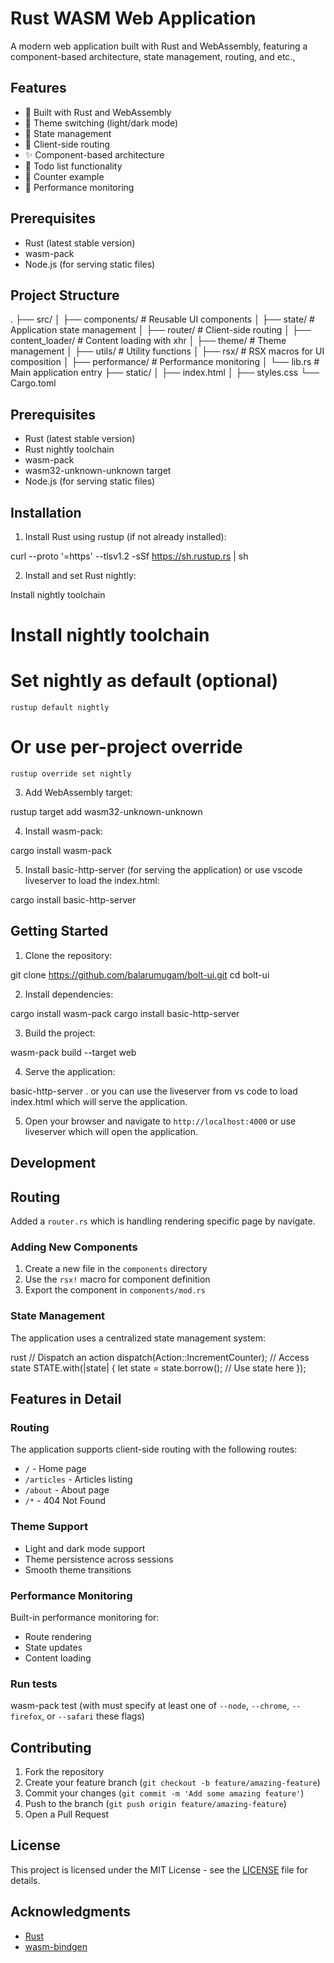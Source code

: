 # Rust WASM Web Application

A modern web application built with Rust and WebAssembly, featuring a component-based architecture, state management, routing, and etc.,

## Features

- 🦀 Built with Rust and WebAssembly
- 🎨 Theme switching (light/dark mode)
- 🔄 State management
- 📱 Client-side routing
- ✨ Component-based architecture
- 📝 Todo list functionality
- 🔢 Counter example
- 🎯 Performance monitoring

## Prerequisites

- Rust (latest stable version)
- wasm-pack
- Node.js (for serving static files)

## Project Structure 

.
├── src/
│ ├── components/ # Reusable UI components
│ ├── state/ # Application state management
│ ├── router/ # Client-side routing
│ ├── content_loader/ # Content loading with xhr
│ ├── theme/ # Theme management
│ ├── utils/ # Utility functions
│ ├── rsx/ # RSX macros for UI composition
│ ├── performance/ # Performance monitoring
│ └── lib.rs # Main application entry
├── static/
│ ├── index.html
│ ├── styles.css
└── Cargo.toml

## Prerequisites

- Rust (latest stable version)
- Rust nightly toolchain
- wasm-pack
- wasm32-unknown-unknown target
- Node.js (for serving static files)

## Installation

1. Install Rust using rustup (if not already installed):


curl --proto '=https' --tlsv1.2 -sSf https://sh.rustup.rs | sh


2. Install and set Rust nightly:

Install nightly toolchain


# Install nightly toolchain

  # Set nightly as default (optional)
    rustup default nightly
  # Or use per-project override
    rustup override set nightly

3. Add WebAssembly target:

rustup target add wasm32-unknown-unknown

4. Install wasm-pack:

cargo install wasm-pack

5. Install basic-http-server (for serving the application) or use vscode liveserver to load the index.html:

cargo install basic-http-server


## Getting Started

1. Clone the repository:

git clone https://github.com/balarumugam/bolt-ui.git
cd bolt-ui


2. Install dependencies:

cargo install wasm-pack
cargo install basic-http-server


3. Build the project:

wasm-pack build --target web


4. Serve the application:

basic-http-server . or you can use the liveserver from vs code to load index.html which will serve the application.


5. Open your browser and navigate to `http://localhost:4000` or use liveserver which will open the application.

## Development

## Routing

Added a `router.rs` which is handling rendering specific page by navigate.

### Adding New Components

1. Create a new file in the `components` directory
2. Use the `rsx!` macro for component definition
3. Export the component in `components/mod.rs`

### State Management

The application uses a centralized state management system:

rust
// Dispatch an action
dispatch(Action::IncrementCounter);
// Access state
STATE.with(|state| {
let state = state.borrow();
// Use state here
});



## Features in Detail

### Routing
The application supports client-side routing with the following routes:
- `/` - Home page
- `/articles` - Articles listing
- `/about` - About page
- `/*` - 404 Not Found

### Theme Support
- Light and dark mode support
- Theme persistence across sessions
- Smooth theme transitions

### Performance Monitoring
Built-in performance monitoring for:
- Route rendering
- State updates
- Content loading

### Run tests

wasm-pack test (with must specify at least one of `--node`, `--chrome`, `--firefox`, or `--safari` these flags)

## Contributing

1. Fork the repository
2. Create your feature branch (`git checkout -b feature/amazing-feature`)
3. Commit your changes (`git commit -m 'Add some amazing feature'`)
4. Push to the branch (`git push origin feature/amazing-feature`)
5. Open a Pull Request

## License

This project is licensed under the MIT License - see the [LICENSE](LICENSE) file for details.

## Acknowledgments

- [Rust](https://www.rust-lang.org/)
- [wasm-bindgen](https://github.com/rustwasm/wasm-bindgen)

